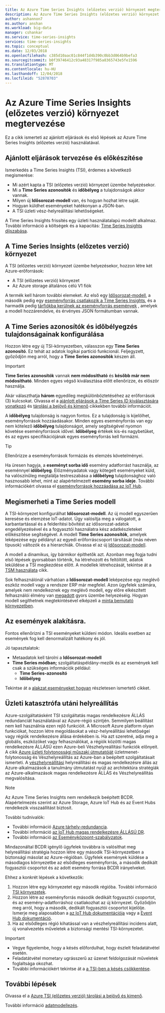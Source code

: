 ```yaml
---
title: Az Azure Time Series Insights (előzetes verzió) környezet megtervezése |} A Microsoft Docs
description: Az Azure Time Series Insights (előzetes verzió) környezet megtervezése
author: ashannon7
ms.author: anshan
ms.workload: big-data
manager: cshankar
ms.service: time-series-insights
services: time-series-insights
ms.topic: conceptual
ms.date: 12/03/2018
ms.openlocfilehash: c385d10aac01c844f1d4b390c0bb3d064b9befa3
ms.sourcegitcommit: b0f39746412c93a48317f985a8365743e5fe1596
ms.translationtype: MT
ms.contentlocale: hu-HU
ms.lasthandoff: 12/04/2018
ms.locfileid: "52878703"
---
```

# <a name="plan-your-azure-time-series-insights-preview-environment"></a>Az Azure Time Series Insights (előzetes verzió) környezet megtervezése

Ez a cikk ismerteti az ajánlott eljárások és első lépések az Azure Time Series Insights (előzetes verzió) használatával.

## <a name="best-practices-for-planning-and-preparation"></a>Ajánlott eljárások tervezése és előkészítése

Ismerkedés a Time Series Insights (TSI), érdemes a következő megismerése:

* Mi azért kapta a TSI (előzetes verzió) környezet üzembe helyezésekor.
* Mi a **Time Series azonosítók** és **időbélyeg** a tulajdonságok akkor vannak.
* Milyen új **Idősorozat-modell** van, és hogyan hozhat létre saját.
* Hogyan küldhet eseményeket hatékonyan a JSON-ban.  
* A TSI üzleti vész-helyreállítási lehetőségeket.

A Time Series Insights frissítés egy üzleti használatalapú modellt alkalmaz.  További információ a költségek és a kapacitás: [Time Series Insights díjszabása](https://azure.microsoft.com/pricing/details/time-series-insights/).

## <a name="the-time-series-insights-preview-environment"></a>A Time Series Insights (előzetes verzió) környezet

A TSI (előzetes verzió) környezet üzembe helyezésekor, hozzon létre két Azure-erőforrások:

* A TSI (előzetes verzió) környezet
* Az Azure storage általános célú V1 fiók

A termék kell három további elemeket.  Az első egy [Idősorozat-modell](./time-series-insights-update-tsm.md), a második pedig egy [eseményforrás csatlakozik a Time Series Insights](./time-series-insights-how-to-add-an-event-source-iothub.md), és a harmadik pedig [tárfiókba kerülnek az eseményforrás események](./time-series-insights-send-events.md) , amelyek a modell hozzárendelve, és érvényes JSON formátumban vannak.  

## <a name="configure-your-time-series-ids-and-timestamp-properties"></a>A Time Series azonosítók és időbélyegzés tulajdonságainak konfigurálása

Hozzon létre egy új TSI-környezetben, válasszon egy **Time Series azonosító**. Ez tehát az adatok logikai partíció funkcionál. Feljegyzett, győződjön meg arról, hogy a **Time Series azonosítók** készen áll.

> [!IMPORTANT]
> **Time Series azonosítók** vannak **nem módosítható** és **később már nem módosítható**. Minden egyes végső kiválasztása előtt ellenőrizze, és először használja.

Akár választhatja **három** egyedileg megkülönböztetéséhez az erőforrások (3) kulcsokat. Olvassa el a [ajánlott eljárások a Time Series ID kiválasztására vonatkozó](./time-series-insights-update-how-to-id.md) és [tárolási a bejövő és kimenő](./time-series-insights-update-storage-ingress.md) cikkekben további információt.

A **időbélyeg** tulajdonság is nagyon fontos. Ez a tulajdonság is kijelölhet, eseményforrások hozzáadásakor. Minden egyes eseményforrás van egy nem kötelező **időbélyeg** tulajdonságot, amely segítségével nyomon követése eseményforrások idővel. **Időbélyeg** értékek kis-és nagybetűket, és az egyes specifikációjának egyes eseményforrás kell formázni.

> [!TIP]
> Ellenőrizze a eseményforrások formázás és elemzés követelményei.

Ha üresen hagyja, a **eseményt sorba idő** esemény adatforrást használja, az eseménnyel **időbélyeg**. Előzményadatok vagy kötegelt eseményeket küld, ha valószínűleg megtalálja testreszabása a **időbélyeg** tulajdonsághoz való hasznosabb lehet, mint az alapértelmezett **esemény sorba ideje**. További információkért olvassa el [eseményforrások hozzáadása az IoT Hub](./time-series-insights-how-to-add-an-event-source-iothub.md).  

## <a name="understand-the-time-series-model"></a>Megismerheti a Time Series modell

A TSI-környezet konfigurálhat **Idősorozat-modell**. Az új modell egyszerűen keresése és elemzése IoT-adatot. Úgy valósítja meg a válogatott, a karbantartással és a felderítési bővítést az idősorozat-adatok engedélyezésével és a fogyasztói használatra kész adatkészleteket előkészítése segítségével. A modell **Time Series azonosítók**, amelyek leképezése egy példányt az egyedi erőforráscsoport társítását (más néven típusok) változók és a hierarchiák. Olvassa el az új [Idősorozat-modell](./time-series-insights-update-tsm.md).

A modell a dinamikus, így bármikor építhetők azt. Azonban meg fogja tudni első lépések gyorsabban történik, ha létrehozott és feltöltött, adatok leküldése a TSI megkezdése előtt. A modellek létrehozását, tekintse át a [TSM használata](./time-series-insights-update-how-to-tsm.md) cikk.

Sok felhasználónál várhatóan a **Idősorozat-modell** leképezése egy meglévő eszköz modell vagy a rendszer ERP már megfelel. Azon ügyfelek számára, amelyek nem rendelkeznek egy meglévő modell, egy előre elkészített felhasználói élmény van [megadott](https://github.com/Microsoft/tsiclient) gyors üzembe helyezéséig. Hogyan modell segíthetnek megtekintésével elképzeli a [minta bemutató környezetben](https://insights.timeseries.azure.com/preview/demo).  

## <a name="shaping-your-events"></a>Az események alakításra.

Fontos ellenőrizni a TSI eseményeket küldeni módon. Ideális esetben az események fog kell denormalizált hatékony és jól.

Jó tapasztalatok:

* Metaadatok kell tárolni a **Idősorozat-modell**
* **Time Series módban;**  szolgáltatáspéldány-mezők és az események kell csak a szükséges információk például:
  * **Time Series-azonosító**
  * **Időbélyeg**

Tekintse át a [alakzat eseményeket hogyan](./time-series-insights-send-events.md#json) részletesen ismertető cikket.

## <a name="business-disaster-recovery"></a>Üzleti katasztrófa utáni helyreállítás

Azure-szolgáltatásként TSI szolgáltatás magas rendelkezésre ÁLLÁS redundanciát használatával az Azure-régió szintjén. Semmilyen beállítást nem kell használnia ezen rejlő funkcióit. A Microsoft Azure platform olyan funkciókat, hozzon létre megoldásokat a vész-helyreállítási lehetőségei vagy régiók rendelkezésre állása érdekében is. Ha azt szeretné, adja meg a globális, eszközöket vagy felhasználókat, a régiók közötti magas rendelkezésre ÁLLÁSÚ ezen Azure-beli Vészhelyreállítási funkciók előnyeit. A cikk [Azure üzleti folytonossági műszaki útmutatóját](https://docs.microsoft.com/azure/resiliency/resiliency-technical-guidance) üzletmenet-folytonosság és Vészhelyreállítás az Azure-ban a beépített szolgáltatásait ismerteti. A [vészhelyreállítási](https://docs.microsoft.com/azure/architecture/resiliency/index) helyreállítási és magas rendelkezésre állás az Azure-alkalmazások a tanulmány útmutatást nyújt az architektúra stratégiák az Azure-alkalmazások magas rendelkezésre ÁLLÁS és Vészhelyreállítás megvalósítása.

> [!NOTE]
> Az Azure Time Series Insights nem rendelkezik beépített BCDR.
> Alapértelmezés szerint az Azure Storage, Azure IoT Hub és az Event Hubs rendelkezik visszaállítást biztosít.

További tudnivalók:

* További információ [Azure tárhely-redundancia](https://docs.microsoft.com/azure/storage/common/storage-redundancy).
* További információ [az IoT Hub magas rendelkezésre ÁLLÁSÚ DR](https://docs.microsoft.com/azure/iot-hub/iot-hub-ha-dr).
* További információ [az Eseményközpont-szabályzatok](https://docs.microsoft.com/azure/event-hubs/event-hubs-geo-dr).

Mindazonáltal BCDR igénylő ügyfelek továbbra is valósíthat meg helyreállítási stratégia hozzon létre egy második TSI-környezetben a biztonsági másolat az Azure-régióban. Ügyfelek események küldése a másodlagos környezetbe az elsődleges eseményforrás, a második dedikált fogyasztói csoportot és az adott esemény forrása BCDR irányelveket.

Ehhez a konkrét lépések a következők:

1. Hozzon létre egy környezetet egy második régióba. További információ [TSI környezetek](./time-series-insights-get-started.md).
1. Hozzon létre az eseményforrás második dedikált fogyasztói csoportot, és az esemény-adatforráshoz csatlakozhat az új környezet. Győződjön meg arról, hogy a második, dedikált fogyasztói csoportot kijelölje. Ismerje meg alaposabban a [az IoT Hub dokumentációja](./time-series-insights-how-to-add-an-event-source-iothub.md) vagy a [Event Hub dokumentáció](./time-series-insights-data-access.md).
1. Ha az elsődleges régió kihatással van a vészhelyreállítási incidens alatt, új vonalvezetés műveletek a biztonsági mentési TSI-környezetet.

> [!IMPORTANT]
> * Vegye figyelembe, hogy a késés előfordulhat, hogy észlelt feladatátvétel esetén.
> * Feladatátvétel mometary ugrásszerű az üzenet feldolgozását műveletek foglaltsága okozhat.
> * További információkért tekintse át a [a TSI-ben a késés csökkentése](./time-series-insights-environment-mitigate-latency.md).

## <a name="next-steps"></a>További lépések

Olvassa el a [Azure TSI (előzetes verzió) tárolási a bejövő és kimenő](./time-series-insights-update-storage-ingress.md).

További információ [adatmodellezés](./time-series-insights-update-tsm.md).